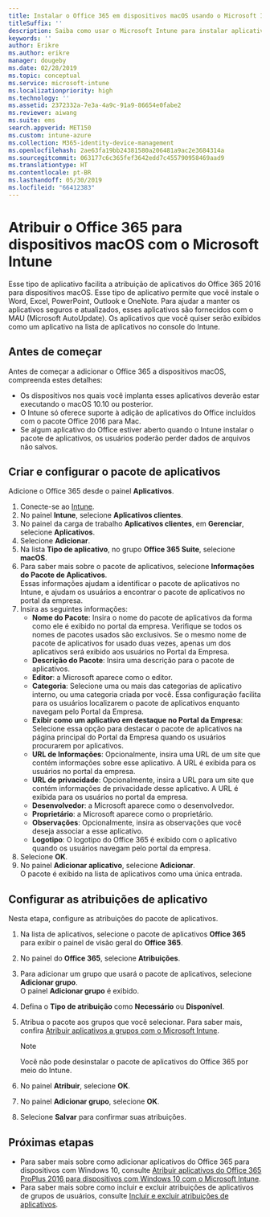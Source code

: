 ```yaml
---
title: Instalar o Office 365 em dispositivos macOS usando o Microsoft Intune
titleSuffix: ''
description: Saiba como usar o Microsoft Intune para instalar aplicativos do Office 365 em dispositivos macOS.
keywords: ''
author: Erikre
ms.author: erikre
manager: dougeby
ms.date: 02/28/2019
ms.topic: conceptual
ms.service: microsoft-intune
ms.localizationpriority: high
ms.technology: ''
ms.assetid: 2372332a-7e3a-4a9c-91a9-86654e0fabe2
ms.reviewer: aiwang
ms.suite: ems
search.appverid: MET150
ms.custom: intune-azure
ms.collection: M365-identity-device-management
ms.openlocfilehash: 2ae63fa19bb24381580a206481a9ac2e3684314a
ms.sourcegitcommit: 063177c6c365fef3642edd7c455790958469aad9
ms.translationtype: HT
ms.contentlocale: pt-BR
ms.lasthandoff: 05/30/2019
ms.locfileid: "66412383"
---
```

# <a name="assign-office-365-to-macos-devices-with-microsoft-intune"></a>Atribuir o Office 365 para dispositivos macOS com o Microsoft Intune

Esse tipo de aplicativo facilita a atribuição de aplicativos do Office 365 2016 para dispositivos macOS. Esse tipo de aplicativo permite que você instale o Word, Excel, PowerPoint, Outlook e OneNote. Para ajudar a manter os aplicativos seguros e atualizados, esses aplicativos são fornecidos com o MAU (Microsoft AutoUpdate). Os aplicativos que você quiser serão exibidos como um aplicativo na lista de aplicativos no console do Intune.


## <a name="before-you-start"></a>Antes de começar

Antes de começar a adicionar o Office 365 a dispositivos macOS, compreenda estes detalhes:

- Os dispositivos nos quais você implanta esses aplicativos deverão estar executando o macOS 10.10 ou posterior.
- O Intune só oferece suporte à adição de aplicativos do Office incluídos com o pacote Office 2016 para Mac.
- Se algum aplicativo do Office estiver aberto quando o Intune instalar o pacote de aplicativos, os usuários poderão perder dados de arquivos não salvos.

## <a name="create-and-configure-the-app-suite"></a>Criar e configurar o pacote de aplicativos

Adicione o Office 365 desde o painel **Aplicativos**.
1. Conecte-se ao [Intune](https://go.microsoft.com/fwlink/?linkid=2090973).
3. No painel **Intune**, selecione **Aplicativos clientes**.
4. No painel da carga de trabalho **Aplicativos clientes**, em **Gerenciar**, selecione **Aplicativos**. 
5. Selecione **Adicionar**.
6. Na lista **Tipo de aplicativo**, no grupo **Office 365 Suite**, selecione **macOS**.
7. Para saber mais sobre o pacote de aplicativos, selecione **Informações do Pacote de Aplicativos**.  
    Essas informações ajudam a identificar o pacote de aplicativos no Intune, e ajudam os usuários a encontrar o pacote de aplicativos no portal da empresa.
8. Insira as seguintes informações:
    - **Nome do Pacote**: Insira o nome do pacote de aplicativos da forma como ele é exibido no portal da empresa. Verifique se todos os nomes de pacotes usados são exclusivos. Se o mesmo nome de pacote de aplicativos for usado duas vezes, apenas um dos aplicativos será exibido aos usuários no Portal da Empresa.
    - **Descrição do Pacote**: Insira uma descrição para o pacote de aplicativos.
    - **Editor**: a Microsoft aparece como o editor.
    - **Categoria**: Selecione uma ou mais das categorias de aplicativo interno, ou uma categoria criada por você. Essa configuração facilita para os usuários localizarem o pacote de aplicativos enquanto navegam pelo Portal da Empresa.
    - **Exibir como um aplicativo em destaque no Portal da Empresa**: Selecione essa opção para destacar o pacote de aplicativos na página principal do Portal da Empresa quando os usuários procurarem por aplicativos.
    - **URL de Informações**: Opcionalmente, insira uma URL de um site que contém informações sobre esse aplicativo. A URL é exibida para os usuários no portal da empresa.
    - **URL de privacidade**: Opcionalmente, insira a URL para um site que contém informações de privacidade desse aplicativo. A URL é exibida para os usuários no portal da empresa.
    - **Desenvolvedor**: a Microsoft aparece como o desenvolvedor.
    - **Proprietário**: a Microsoft aparece como o proprietário.
    - **Observações**: Opcionalmente, insira as observações que você deseja associar a esse aplicativo.
    - **Logotipo**: O logotipo do Office 365 é exibido com o aplicativo quando os usuários navegam pelo portal da empresa.
9. Selecione **OK**.
10. No painel **Adicionar aplicativo**, selecione **Adicionar**.  
    O pacote é exibido na lista de aplicativos como uma única entrada.

## <a name="configure-app-assignments"></a>Configurar as atribuições de aplicativo

Nesta etapa, configure as atribuições do pacote de aplicativos. 

1. Na lista de aplicativos, selecione o pacote de aplicativos **Office 365** para exibir o painel de visão geral do **Office 365**.
2. No painel do **Office 365**, selecione **Atribuições**.
3. Para adicionar um grupo que usará o pacote de aplicativos, selecione **Adicionar grupo**.  
    O painel **Adicionar grupo** é exibido.
4. Defina o **Tipo de atribuição** como **Necessário** ou **Disponível**.
5. Atribua o pacote aos grupos que você selecionar. Para saber mais, confira [Atribuir aplicativos a grupos com o Microsoft Intune](apps-deploy.md).

    >[!Note]
    > Você não pode desinstalar o pacote de aplicativos do Office 365 por meio do Intune.

5. No painel **Atribuir**, selecione **OK**.
6. No painel **Adicionar grupo**, selecione **OK**.
7. Selecione **Salvar** para confirmar suas atribuições.

## <a name="next-steps"></a>Próximas etapas

- Para saber mais sobre como adicionar aplicativos do Office 365 para dispositivos com Windows 10, consulte [Atribuir aplicativos do Office 365 ProPlus 2016 para dispositivos com Windows 10 com o Microsoft Intune](apps-add-office365.md).
- Para saber mais sobre como incluir e excluir atribuições de aplicativos de grupos de usuários, consulte [Incluir e excluir atribuições de aplicativos](apps-inc-exl-assignments.md).

